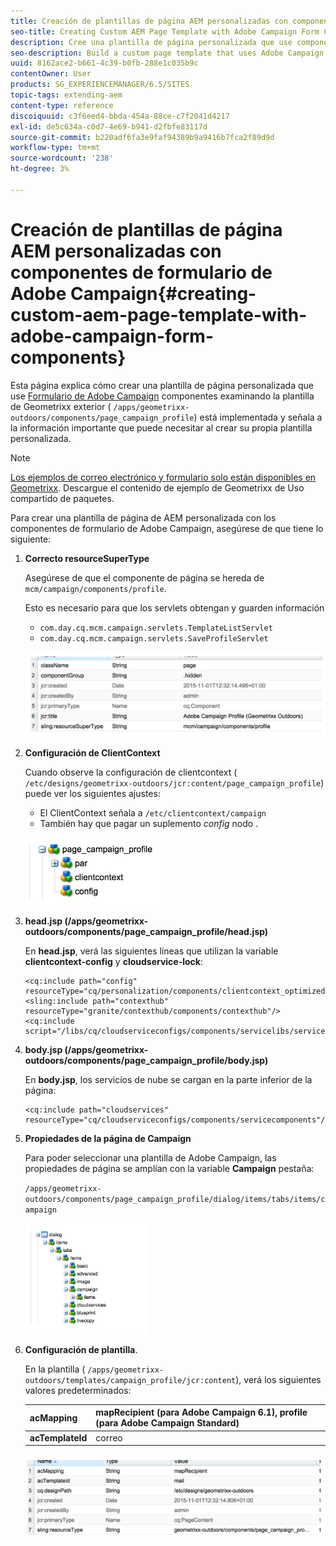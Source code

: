 ```yaml
---
title: Creación de plantillas de página AEM personalizadas con componentes de formulario de Adobe Campaign
seo-title: Creating Custom AEM Page Template with Adobe Campaign Form Components
description: Cree una plantilla de página personalizada que use componentes de Adobe Campaign Form
seo-description: Build a custom page template that uses Adobe Campaign Form components
uuid: 8162ace2-b661-4c39-b0fb-288e1c035b9c
contentOwner: User
products: SG_EXPERIENCEMANAGER/6.5/SITES
topic-tags: extending-aem
content-type: reference
discoiquuid: c3f6eed4-bbda-454a-88ce-c7f2041d4217
exl-id: de5c634a-c0d7-4e69-b941-d2fbfe83117d
source-git-commit: b220adf6fa3e9faf94389b9a9416b7fca2f89d9d
workflow-type: tm+mt
source-wordcount: '238'
ht-degree: 3%

---
```


# Creación de plantillas de página AEM personalizadas con componentes de formulario de Adobe Campaign{#creating-custom-aem-page-template-with-adobe-campaign-form-components}

Esta página explica cómo crear una plantilla de página personalizada que use [Formulario de Adobe Campaign](/help/sites-authoring/adobe-campaign-components.md) componentes examinando la plantilla de Geometrixx exterior ( `/apps/geometrixx-outdoors/components/page_campaign_profile`) está implementada y señala a la información importante que puede necesitar al crear su propia plantilla personalizada.

>[!NOTE]
>
>[Los ejemplos de correo electrónico y formulario solo están disponibles en Geometrixx](/help/sites-developing/we-retail.md). Descargue el contenido de ejemplo de Geometrixx de Uso compartido de paquetes.

Para crear una plantilla de página de AEM personalizada con los componentes de formulario de Adobe Campaign, asegúrese de que tiene lo siguiente:

1. **Correcto resourceSuperType**

   Asegúrese de que el componente de página se hereda de `mcm/campaign/components/profile`.

   Esto es necesario para que los servlets obtengan y guarden información

   * `com.day.cq.mcm.campaign.servlets.TemplateListServlet`
   * `com.day.cq.mcm.campaign.servlets.SaveProfileServlet`

   ![chlimage_1-201](assets/chlimage_1-201.png)

1. **Configuración de ClientContext**

   Cuando observe la configuración de clientcontext ( `/etc/designs/geometrixx-outdoors/jcr:content/page_campaign_profile`) puede ver los siguientes ajustes:

   * El ClientContext señala a `/etc/clientcontext/campaign`
   * También hay que pagar un suplemento *config* nodo .

   ![chlimage_1-202](assets/chlimage_1-202.png)

1. **head.jsp (/apps/geometrixx-outdoors/components/page_campaign_profile/head.jsp)**

   En **head.jsp**, verá las siguientes líneas que utilizan la variable **clientcontext-config** y **cloudservice-lock**:

   ```
   <cq:include path="config" resourceType="cq/personalization/components/clientcontext_optimized/config"/>
   <sling:include path="contexthub" resourceType="granite/contexthub/components/contexthub"/>
   <cq:include script="/libs/cq/cloudserviceconfigs/components/servicelibs/servicelibs.jsp"/>
   ```

1. **body.jsp (/apps/geometrixx-outdoors/components/page_campaign_profile/body.jsp)**

   En **body.jsp**, los servicios de nube se cargan en la parte inferior de la página:

   ```
   <cq:include path="cloudservices" resourceType="cq/cloudserviceconfigs/components/servicecomponents"/>
   ```

1. **Propiedades de la página de Campaign**

   Para poder seleccionar una plantilla de Adobe Campaign, las propiedades de página se amplían con la variable **Campaign** pestaña:

   `/apps/geometrixx-outdoors/components/page_campaign_profile/dialog/items/tabs/items/campaign`

   ![chlimage_1-203](assets/chlimage_1-203.png)

1. **Configuración de plantilla**.

   En la plantilla ( `/apps/geometrixx-outdoors/templates/campaign_profile/jcr:content`), verá los siguientes valores predeterminados:

   | **acMapping** | mapRecipient (para Adobe Campaign 6.1), profile (para Adobe Campaign Standard) |
   |---|---|
   | **acTemplateId** | correo |

   ![chlimage_1-204](assets/chlimage_1-204.png)
